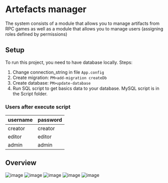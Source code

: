 # Artefacts manager
The system consists of a module that allows you to manage artifacts from RPC games as well as a module that allows you to manage users (assigning roles defined by permissions)
## Setup
To run this project, you need to have database locally. Steps:
1. Change connection_string in file <code>App.config</code>
2. Create migration: <code>PM>add-migration createDb</code>
3. Create database: <code>PM>update-database</code>
4. Run SQL script to get basics data to your database. MySQL script is in the Script folder.
### Users after execute script
| username | password |
|----------|----------|
| creator  | creator  |
| editor   | editor   |
| admin    | admin    |

## Overview
![image](https://user-images.githubusercontent.com/72666064/188490795-7d62b0a4-a4d9-4018-b235-5ed455085ddd.png)
![image](https://user-images.githubusercontent.com/72666064/188491721-d54584aa-637b-4c46-83cc-ad3ec7b87220.png)
![image](https://user-images.githubusercontent.com/72666064/188490858-d6f6953d-0cd2-441e-9fdc-e8b8b6380b35.png)
![image](https://user-images.githubusercontent.com/72666064/188491063-be687817-a170-4075-9ff0-e5408393af5b.png)
![image](https://user-images.githubusercontent.com/72666064/188491047-0e95e7ad-41cc-4c1b-889c-de895e19a9e2.png)



